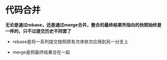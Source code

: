# 代码合并

**无论是通过rebase，还是通过merge合并，整合的最终结果所指向的快照始终是一样的，只不过提交历史不同罢了**

+ rebase是将一系列提交按照原有次序依次应用到另一分支上

+ merge是把最终结果合在一起